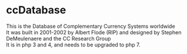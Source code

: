 # ccDatabase
This is the Database of Complementary Currency Systems worldwide<br>
It was built in 2001-2002 by Albert Flode (RIP) and designed by Stephen DeMeulenaere and the CC Research Group<br>
It is in php 3 and 4, and needs to be upgraded to php 7.<br>
